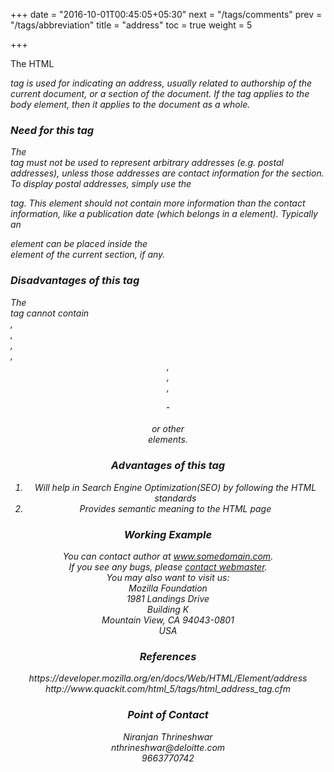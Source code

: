 +++
date = "2016-10-01T00:45:05+05:30"
next = "/tags/comments"
prev = "/tags/abbreviation"
title = "address"
toc = true
weight = 5

+++

The HTML <address> tag is used for indicating an address, usually related to authorship of the current document, or a section of the document.
If the tag applies to the body element, then it applies to the document as a whole.

<h3>Need for this tag</h3>
The <address> tag must not be used to represent arbitrary addresses (e.g. postal addresses), unless those addresses are contact information for the section. To display postal addresses, simply use the <p> tag.
This element should not contain more information than the contact information, like a publication date (which belongs in a <time> element).
Typically an <address> element can be placed inside the <footer> element of the current section, if any.

<h3>Disadvantages of this tag</h3>
The <address> tag cannot contain <article>, <aside>, <nav>, <section>, <header>, <footer>, <hgroup>, <h1>-<h6> or other <address> elements.

<h3>Advantages of this tag</h3>
<ol>
  <li>Will help in Search Engine Optimization(SEO) by following the HTML standards</li>
  <li>Provides semantic meaning to the HTML page</li>
</ol>

<h3>Working Example</h3>
<address>
    You can contact author at <a href="http://www.somedomain.com/contact">www.somedomain.com</a>.<br>
    If you see any bugs, please <a href="mailto:webmaster@somedomain.com">contact webmaster</a>.<br>
    You may also want to visit us:<br>
    Mozilla Foundation<br>
    1981 Landings Drive<br>
    Building K<br>
    Mountain View, CA 94043-0801<br>
    USA
  </address>

<h3>References</h3>
https://developer.mozilla.org/en/docs/Web/HTML/Element/address
<br>
http://www.quackit.com/html_5/tags/html_address_tag.cfm

<h3>Point of Contact</h3>
Niranjan Thrineshwar <br>
nthrineshwar@deloitte.com <br>
9663770742
